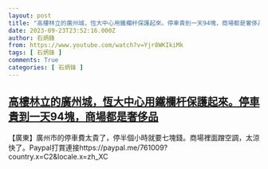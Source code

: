 ```yaml
---
layout: post
title: "高樓林立的廣州城，恆大中心用鐵欄杆保護起來。停車貴到一天94塊，商場都是奢侈品"
date: 2023-09-23T23:52:16.000Z
author: 石炳鋒
from: https://www.youtube.com/watch?v=Yjr8WKIkiMk
tags: [ 石炳锋 ]
comments: True
categories: [ 石炳锋 ]
---
```

<!--1695513136000-->
[高樓林立的廣州城，恆大中心用鐵欄杆保護起來。停車貴到一天94塊，商場都是奢侈品](https://www.youtube.com/watch?v=Yjr8WKIkiMk)
------

<div>
【廣東】廣州市的停車費太貴了，停半個小時就要七塊錢。商場裡面蹭空調，太涼快了。Paypal打賞連接https://paypal.me/761009?country.x=C2&locale.x=zh_XC
</div>

